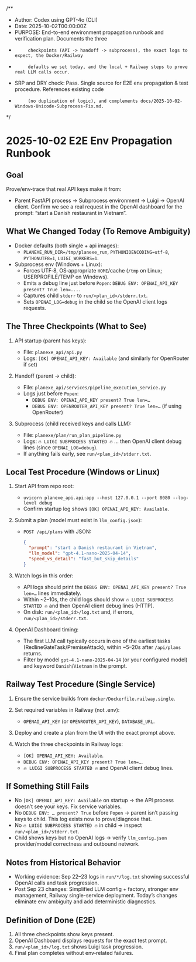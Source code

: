 /**
 * Author: Codex using GPT-4o (CLI)
 * Date: 2025-10-02T00:00:00Z
 * PURPOSE: End-to-end environment propagation runbook and verification plan. Documents the three
 *          checkpoints (API -> handoff -> subprocess), the exact logs to expect, the Docker/Railway
 *          defaults we set today, and the local + Railway steps to prove real LLM calls occur.
 * SRP and DRY check: Pass. Single source for E2E env propagation & test procedure. References existing code
 *          (no duplication of logic), and complements docs/2025-10-02-Windows-Unicode-Subprocess-Fix.md.
 */

# 2025-10-02 E2E Env Propagation Runbook

## Goal

Prove/env‑trace that real API keys make it from:
- Parent FastAPI process → Subprocess environment → Luigi → OpenAI client.
Confirm we see a real request in the OpenAI dashboard for the prompt: “start a Danish restaurant in Vietnam”.

## What We Changed Today (To Remove Ambiguity)

- Docker defaults (both single + api images):
  - `PLANEXE_RUN_DIR=/tmp/planexe_run`, `PYTHONIOENCODING=utf-8`, `PYTHONUTF8=1`, `LUIGI_WORKERS=1`.
- Subprocess env (Windows + Linux):
  - Forces UTF‑8, OS‑appropriate `HOME`/cache (`/tmp` on Linux; USERPROFILE/TEMP on Windows).
  - Emits a debug line just before `Popen`: `DEBUG ENV: OPENAI_API_KEY present? True len=...`.
  - Captures child `stderr` to `run/<plan_id>/stderr.txt`.
  - Sets `OPENAI_LOG=debug` in the child so the OpenAI client logs requests.

## The Three Checkpoints (What to See)

1) API startup (parent has keys):
   - File: `planexe_api/api.py`
   - Logs: `[OK] OPENAI_API_KEY: Available` (and similarly for OpenRouter if set)

2) Handoff (parent → child):
   - File: `planexe_api/services/pipeline_execution_service.py`
   - Logs just before `Popen`:
     - `DEBUG ENV: OPENAI_API_KEY present? True len=…`
     - `DEBUG ENV: OPENROUTER_API_KEY present? True len=…` (if using OpenRouter)

3) Subprocess (child received keys and calls LLM):
   - File: `planexe/plan/run_plan_pipeline.py`
   - Logs: `🔥 LUIGI SUBPROCESS STARTED 🔥` … then OpenAI client debug lines (since `OPENAI_LOG=debug`).
   - If anything fails early, see `run/<plan_id>/stderr.txt`.

## Local Test Procedure (Windows or Linux)

1) Start API from repo root:
   - `uvicorn planexe_api.api:app --host 127.0.0.1 --port 8080 --log-level debug`
   - Confirm startup log shows `[OK] OPENAI_API_KEY: Available`.

2) Submit a plan (model must exist in `llm_config.json`):
   - `POST /api/plans` with JSON:
     ```json
     {
       "prompt": "start a Danish restaurant in Vietnam",
       "llm_model": "gpt-4.1-nano-2025-04-14",
       "speed_vs_detail": "fast_but_skip_details"
     }
     ```

3) Watch logs in this order:
   - API logs should print the `DEBUG ENV: OPENAI_API_KEY present? True len=…` lines immediately.
   - Within ~2–10s, the child logs should show `🔥 LUIGI SUBPROCESS STARTED 🔥` and then OpenAI client debug lines (HTTP).
   - On disk: `run/<plan_id>/log.txt` and, if errors, `run/<plan_id>/stderr.txt`.

4) OpenAI Dashboard timing:
   - The first LLM call typically occurs in one of the earliest tasks (RedlineGateTask/PremiseAttack), within ~5–20s after `/api/plans` returns.
   - Filter by model `gpt-4.1-nano-2025-04-14` (or your configured model) and keyword `Danish`/`Vietnam` in the prompt.

## Railway Test Procedure (Single Service)

1) Ensure the service builds from `docker/Dockerfile.railway.single`.

2) Set required variables in Railway (not .env):
   - `OPENAI_API_KEY` (or `OPENROUTER_API_KEY`), `DATABASE_URL`.

3) Deploy and create a plan from the UI with the exact prompt above.

4) Watch the three checkpoints in Railway logs:
   - `[OK] OPENAI_API_KEY: Available`.
   - `DEBUG ENV: OPENAI_API_KEY present? True len=…`.
   - `🔥 LUIGI SUBPROCESS STARTED 🔥` and OpenAI client debug lines.

## If Something Still Fails

- No `[OK] OPENAI_API_KEY: Available` on startup → the API process doesn’t see your keys. Fix service variables.
- No `DEBUG ENV: … present? True` before `Popen` → parent isn’t passing keys to child. This log exists now to prove/diagnose that.
- No `🔥 LUIGI SUBPROCESS STARTED 🔥` in child → inspect `run/<plan_id>/stderr.txt`.
- Child shows keys but no OpenAI logs → verify `llm_config.json` provider/model correctness and outbound network.

## Notes from Historical Behavior

- Working evidence: Sep 22–23 logs in `run/*/log.txt` showing successful OpenAI calls and task progression.
- Post Sep 23 changes: Simplified LLM config + factory, stronger env management, Railway single-service deployment. Today’s changes eliminate env ambiguity and add deterministic diagnostics.

## Definition of Done (E2E)

1) All three checkpoints show keys present.
2) OpenAI Dashboard displays requests for the exact test prompt.
3) `run/<plan_id>/log.txt` shows Luigi task progression.
4) Final plan completes without env‑related failures.

